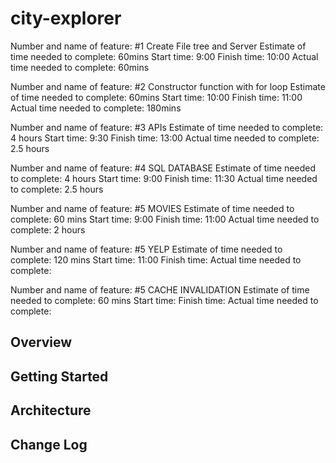 # city-explorer

Number and name of feature: #1 Create File tree and Server
Estimate of time needed to complete: 60mins
Start time: 9:00
Finish time: 10:00
Actual time needed to complete: 60mins

Number and name of feature: #2 Constructor function with for loop
Estimate of time needed to complete: 60mins
Start time: 10:00
Finish time: 11:00
Actual time needed to complete: 180mins

Number and name of feature: #3 APIs
Estimate of time needed to complete: 4 hours
Start time: 9:30
Finish time: 13:00
Actual time needed to complete: 2.5 hours

Number and name of feature: #4 SQL DATABASE
Estimate of time needed to complete: 4 hours
Start time: 9:00
Finish time: 11:30
Actual time needed to complete: 2.5 hours

Number and name of feature: #5 MOVIES
Estimate of time needed to complete: 60 mins
Start time: 9:00
Finish time: 11:00
Actual time needed to complete: 2 hours

Number and name of feature: #5 YELP
Estimate of time needed to complete: 120 mins
Start time: 11:00
Finish time: 
Actual time needed to complete: 

Number and name of feature: #5 CACHE INVALIDATION
Estimate of time needed to complete: 60 mins
Start time: 
Finish time: 
Actual time needed to complete: 




## Overview
<!-- Provide a high level overview of what this application is and why you are building it, beyond the fact that it's an assignment for this class. (i.e. What's your problem domain?) -->

## Getting Started
<!-- What are the steps that a user must take in order to build this app on their own machine and get it running? -->

## Architecture
<!-- Provide a detailed description of the application design. What technologies (languages, libraries, etc) you're using, and any other relevant design information. -->

## Change Log
<!-- Use this area to document the iterative changes made to your application as each feature is successfully implemented. Use time stamps. Here's an examples:

01-01-2001 4:59pm - Application now has a fully-functional express server, with a GET route for the location resource.

## Credits and Collaborations
Julie Erlemeier
Elle Young
Peter Carmichael
Adrian Huebner
Jon Veach
John Bavenham